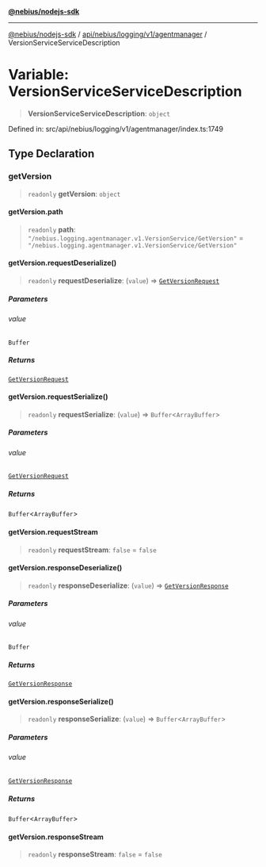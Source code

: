 [**@nebius/nodejs-sdk**](../../../../../../README.md)

---

[@nebius/nodejs-sdk](../../../../../../README.md) / [api/nebius/logging/v1/agentmanager](../README.md) / VersionServiceServiceDescription

# Variable: VersionServiceServiceDescription

> **VersionServiceServiceDescription**: `object`

Defined in: src/api/nebius/logging/v1/agentmanager/index.ts:1749

## Type Declaration

### getVersion

> `readonly` **getVersion**: `object`

#### getVersion.path

> `readonly` **path**: `"/nebius.logging.agentmanager.v1.VersionService/GetVersion"` = `"/nebius.logging.agentmanager.v1.VersionService/GetVersion"`

#### getVersion.requestDeserialize()

> `readonly` **requestDeserialize**: (`value`) => [`GetVersionRequest`](../interfaces/GetVersionRequest.md)

##### Parameters

###### value

`Buffer`

##### Returns

[`GetVersionRequest`](../interfaces/GetVersionRequest.md)

#### getVersion.requestSerialize()

> `readonly` **requestSerialize**: (`value`) => `Buffer`\<`ArrayBuffer`\>

##### Parameters

###### value

[`GetVersionRequest`](../interfaces/GetVersionRequest.md)

##### Returns

`Buffer`\<`ArrayBuffer`\>

#### getVersion.requestStream

> `readonly` **requestStream**: `false` = `false`

#### getVersion.responseDeserialize()

> `readonly` **responseDeserialize**: (`value`) => [`GetVersionResponse`](../interfaces/GetVersionResponse.md)

##### Parameters

###### value

`Buffer`

##### Returns

[`GetVersionResponse`](../interfaces/GetVersionResponse.md)

#### getVersion.responseSerialize()

> `readonly` **responseSerialize**: (`value`) => `Buffer`\<`ArrayBuffer`\>

##### Parameters

###### value

[`GetVersionResponse`](../interfaces/GetVersionResponse.md)

##### Returns

`Buffer`\<`ArrayBuffer`\>

#### getVersion.responseStream

> `readonly` **responseStream**: `false` = `false`
